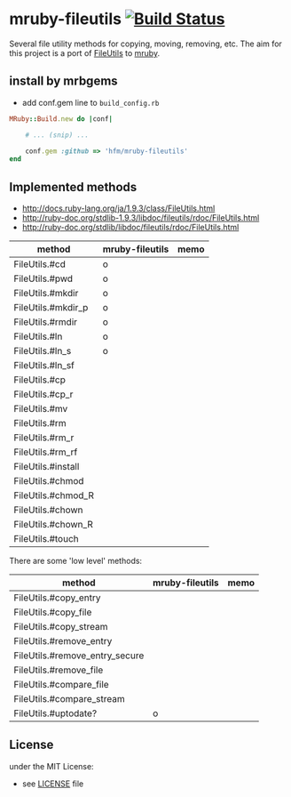 # mruby-fileutils [![Build Status](https://travis-ci.org/hfm/mruby-fileutils.svg?branch=master)](https://travis-ci.org/hfm/mruby-fileutils)

Several file utility methods for copying, moving, removing, etc. The aim for this project is a port of [FileUtils](http://docs.ruby-lang.org/en/trunk/FileUtils.html) to [mruby](https://github.com/mruby/mruby).

## install by mrbgems

- add conf.gem line to `build_config.rb`

```ruby
MRuby::Build.new do |conf|

    # ... (snip) ...

    conf.gem :github => 'hfm/mruby-fileutils'
end
```

## Implemented methods

- http://docs.ruby-lang.org/ja/1.9.3/class/FileUtils.html
- http://ruby-doc.org/stdlib-1.9.3/libdoc/fileutils/rdoc/FileUtils.html
- http://ruby-doc.org/stdlib/libdoc/fileutils/rdoc/FileUtils.html

| method                    | mruby-fileutils | memo |
| ------------------------- | --------------- | ---- |
| FileUtils.#cd             | o               |      |
| FileUtils.#pwd            | o               |      |
| FileUtils.#mkdir          | o               |      |
| FileUtils.#mkdir_p        | o               |      |
| FileUtils.#rmdir          | o               |      |
| FileUtils.#ln             | o               |      |
| FileUtils.#ln_s           | o               |      |
| FileUtils.#ln_sf          |                 |      |
| FileUtils.#cp             |                 |      |
| FileUtils.#cp_r           |                 |      |
| FileUtils.#mv             |                 |      |
| FileUtils.#rm             |                 |      |
| FileUtils.#rm_r           |                 |      |
| FileUtils.#rm_rf          |                 |      |
| FileUtils.#install        |                 |      |
| FileUtils.#chmod          |                 |      |
| FileUtils.#chmod_R        |                 |      |
| FileUtils.#chown          |                 |      |
| FileUtils.#chown_R        |                 |      |
| FileUtils.#touch          |                 |      |

There are some 'low level' methods:

| method                         | mruby-fileutils | memo |
| -------------------------      | --------------- | ---- |
| FileUtils.#copy_entry          |                 |      |
| FileUtils.#copy_file           |                 |      |
| FileUtils.#copy_stream         |                 |      |
| FileUtils.#remove_entry        |                 |      |
| FileUtils.#remove_entry_secure |                 |      |
| FileUtils.#remove_file         |                 |      |
| FileUtils.#compare_file        |                 |      |
| FileUtils.#compare_stream      |                 |      |
| FileUtils.#uptodate?           | o               |      |

## License
under the MIT License:
- see [LICENSE](./LICENSE) file
